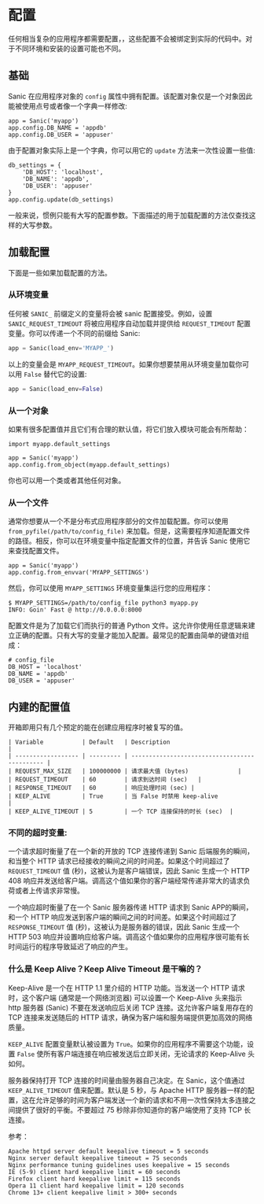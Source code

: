 # 配置

任何相当复杂的应用程序都需要配置，，这些配置不会被绑定到实际的代码中。对于不同环境和安装的设置可能也不同。

## 基础

Sanic 在应用程序对象的 `config` 属性中拥有配置。该配置对象仅是一个对象因此能被使用点号或者像一个字典一样修改:

```
app = Sanic('myapp')
app.config.DB_NAME = 'appdb'
app.config.DB_USER = 'appuser'
```

由于配置对象实际上是一个字典，你可以用它的 `update` 方法来一次性设置一些值:

```
db_settings = {
    'DB_HOST': 'localhost',
    'DB_NAME': 'appdb',
    'DB_USER': 'appuser'
}
app.config.update(db_settings)
```

一般来说，惯例只能有大写的配置参数。下面描述的用于加载配置的方法仅查找这样的大写参数。

## 加载配置

下面是一些如果加载配置的方法。

### 从环境变量

任何被 `SANIC_` 前缀定义的变量将会被 sanic 配置接受。例如，设置 `SANIC_REQUEST_TIMEOUT` 将被应用程序自动加载并提供给 `REQUEST_TIMEOUT` 配置变量。你可以传递一个不同的前缀给 Sanic:

```python
app = Sanic(load_env='MYAPP_')
```

以上的变量会是 `MYAPP_REQUEST_TIMEOUT`。如果你想要禁用从环境变量加载你可以用 `False` 替代它的设置:

```python
app = Sanic(load_env=False)
```

### 从一个对象

如果有很多配置值并且它们有合理的默认值，将它们放入模块可能会有所帮助：

```
import myapp.default_settings

app = Sanic('myapp')
app.config.from_object(myapp.default_settings)
```

你也可以用一个类或者其他任何对象。

### 从一个文件

通常你想要从一个不是分布式应用程序部分的文件加载配置。你可以使用 `from_pyfile(/path/to/config_file)` 来加载。但是，这需要程序知道配置文件的路径。相反，你可以在环境变量中指定配置文件的位置，并告诉 Sanic 使用它来查找配置文件。

```
app = Sanic('myapp')
app.config.from_envvar('MYAPP_SETTINGS')
```

然后，你可以使用 `MYAPP_SETTINGS` 环境变量集运行您的应用程序：

```
$ MYAPP_SETTINGS=/path/to/config_file python3 myapp.py
INFO: Goin' Fast @ http://0.0.0.0:8000
```

配置文件是为了加载它们而执行的普通 Python 文件。这允许你使用任意逻辑来建立正确的配置。只有大写的变量才能加入配置。最常见的配置由简单的键值对组成：

```
# config_file
DB_HOST = 'localhost'
DB_NAME = 'appdb'
DB_USER = 'appuser'
```

## 内建的配置值

开箱即用只有几个预定的能在创建应用程序时被复写的值。

    | Variable           | Default   | Description                                   |
    | ------------------ | --------- | --------------------------------------------- |
    | REQUEST_MAX_SIZE   | 100000000 | 请求最大值 (bytes)              |
    | REQUEST_TIMEOUT    | 60        | 请求到达时间 (sec)   |
    | RESPONSE_TIMEOUT   | 60        | 响应处理时间 (sec) |
    | KEEP_ALIVE         | True      | 当 False 时禁用 keep-alive                |
    | KEEP_ALIVE_TIMEOUT | 5         | 一个 TCP 连接保持的时长 (sec)  |

### 不同的超时变量:

一个请求超时衡量了在一个新的开放的 TCP 连接传递到 Sanic 后端服务的瞬间，和当整个 HTTP 请求已经接收的瞬间之间的时间差。如果这个时间超过了 `REQUEST_TIMEOUT` 值 (秒)，这被认为是客户端错误，因此 Sanic 生成一个 HTTP 408 响应并发送给客户端。调高这个值如果你的客户端经常传递非常大的请求负荷或者上传请求非常慢。

一个响应超时衡量了在一个 Sanic 服务器传递 HTTP 请求到 Sanic APP的瞬间，和一个 HTTP 响应发送到客户端的瞬间之间的时间差。如果这个时间超过了 `RESPONSE_TIMEOUT` 值 (秒)，这被认为是服务器的错误，因此 Sanic 生成一个 HTTP 503 响应并设置响应给客户端。调高这个值如果你的应用程序很可能有长时间运行的程序导致延迟了响应的产生。

### 什么是 Keep Alive？Keep Alive Timeout 是干嘛的？

Keep-Alive 是一个在 HTTP 1.1 里介绍的 HTTP 功能。当发送一个 HTTP 请求时，这个客户端 (通常是一个网络浏览器) 可以设置一个 Keep-Alive 头来指示 http 服务器 (Sanic) 不要在发送响应后关闭 TCP 连接。这允许客户端复用存在的 TCP 连接来发送随后的 HTTP 请求，确保为客户端和服务端提供更加高效的网络质量。

`KEEP_ALIVE` 配置变量默认被设置为 `True`。如果你的应用程序不需要这个功能，设置 `False` 使所有客户端连接在响应被发送后立即关闭，无论请求的 Keep-Alive 头如何。

服务器保持打开 TCP 连接的时间量由服务器自己决定。在 Sanic，这个值通过 `KEEP_ALIVE_TIMEOUT` 值来配置。默认是 5 秒，与 Apache HTTP 服务器一样的配置，这在允许足够的时间为客户端发送一个新的请求和不用一次性保持太多连接之间提供了很好的平衡。不要超过 75 秒除非你知道你的客户端使用了支持 TCP 长连接。

参考：
```
Apache httpd server default keepalive timeout = 5 seconds
Nginx server default keepalive timeout = 75 seconds
Nginx performance tuning guidelines uses keepalive = 15 seconds
IE (5-9) client hard keepalive limit = 60 seconds
Firefox client hard keepalive limit = 115 seconds
Opera 11 client hard keepalive limit = 120 seconds
Chrome 13+ client keepalive limit > 300+ seconds
```
